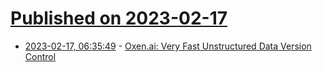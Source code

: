 # [Published on 2023-02-17](index.md)

* [2023-02-17, 06:35:49](https://news.ycombinator.com/item?id=34831547) - [Oxen.ai: Very Fast Unstructured Data Version Control](https://github.com/Oxen-AI/oxen-release)
